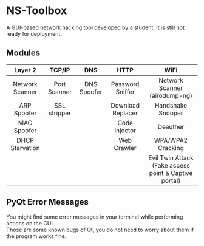 # NS-Toolbox
A GUI-based network hacking tool developed by a student. It is still not ready for deployment.
## Modules
| Layer 2                  | TCP/IP       | DNS          | HTTP              | WiFi                          |
| :----------------------: | :----------: | :----------: | :---------------: | :---------------------------: |
| Network Scanner          | Port Scanner | DNS Spoofer  | Password Sniffer  | Network Scanner (airodump-ng) |
| ARP Spoofer              | SSL stripper |              | Download Replacer | Handshake Snooper             |
| MAC Spoofer              |              |              | Code Injector     | Deauther                      |
| DHCP Starvation          |              |              | Web Crawler       | WPA/WPA2 Cracking             |
|                          |              |              |                   | Evil Twin Attack (Fake access point & Captive portal) |
## PyQt Error Messages
You might find some error messages in your terminal while performing actions on the GUI.   
Those are some known bugs of Qt, you do not need to worry about them if the program works fine.
